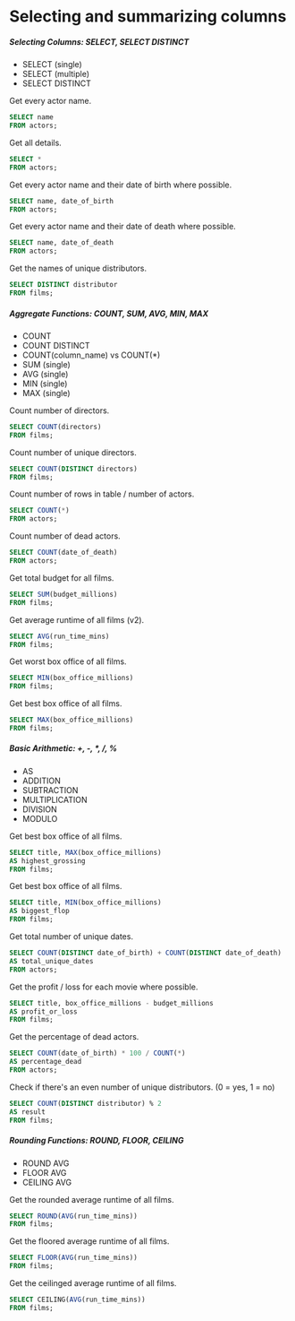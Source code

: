 # Selecting and summarizing columns
##### Selecting Columns: SELECT, SELECT DISTINCT
- SELECT (single)
- SELECT (multiple)
- SELECT DISTINCT

Get every actor name.
```sql
SELECT name
FROM actors;
```

Get all details.
```sql
SELECT *
FROM actors;
```

Get every actor name and their date of birth where possible.
```sql
SELECT name, date_of_birth
FROM actors;
```

Get every actor name and their date of death where possible.
```sql
SELECT name, date_of_death
FROM actors;
```

Get the names of unique distributors.
```sql
SELECT DISTINCT distributor
FROM films;
```

##### Aggregate Functions: COUNT, SUM, AVG, MIN, MAX
- COUNT
- COUNT DISTINCT
- COUNT(column_name) vs COUNT(\*)
- SUM (single)
- AVG (single)
- MIN (single)
- MAX (single)

Count number of directors.
```sql
SELECT COUNT(directors)
FROM films;
```

Count number of unique directors.
```sql
SELECT COUNT(DISTINCT directors)
FROM films;
```

Count number of rows in table / number of actors.
```sql
SELECT COUNT(*)
FROM actors;
```

Count number of dead actors.
```sql
SELECT COUNT(date_of_death)
FROM actors;
```

Get total budget for all films.
```sql
SELECT SUM(budget_millions)
FROM films;
```

Get average runtime of all films (v2).
```sql
SELECT AVG(run_time_mins)
FROM films;
```

Get worst box office of all films.
```sql
SELECT MIN(box_office_millions)
FROM films;
```

Get best box office of all films.
```sql
SELECT MAX(box_office_millions)
FROM films;
```

##### Basic Arithmetic: +, -, \*, /, %
- AS
- ADDITION
- SUBTRACTION
- MULTIPLICATION
- DIVISION
- MODULO

Get best box office of all films.
```sql
SELECT title, MAX(box_office_millions)
AS highest_grossing
FROM films;
```

Get best box office of all films.
```sql
SELECT title, MIN(box_office_millions)
AS biggest_flop
FROM films;
```

Get total number of unique dates.
```sql
SELECT COUNT(DISTINCT date_of_birth) + COUNT(DISTINCT date_of_death)
AS total_unique_dates
FROM actors;
```

Get the profit / loss for each movie where possible.
```sql
SELECT title, box_office_millions - budget_millions
AS profit_or_loss
FROM films;
```

Get the percentage of dead actors.
```sql
SELECT COUNT(date_of_birth) * 100 / COUNT(*)
AS percentage_dead
FROM actors;
```

Check if there's an even number of unique distributors. (0 = yes, 1 = no)
```sql
SELECT COUNT(DISTINCT distributor) % 2
AS result
FROM films;
```

##### Rounding Functions: ROUND, FLOOR, CEILING
- ROUND AVG
- FLOOR AVG
- CEILING AVG

Get the rounded average runtime of all films.
```sql
SELECT ROUND(AVG(run_time_mins))
FROM films;
```

Get the floored average runtime of all films.
```sql
SELECT FLOOR(AVG(run_time_mins))
FROM films;
```

Get the ceilinged average runtime of all films.
```sql
SELECT CEILING(AVG(run_time_mins))
FROM films;
```
